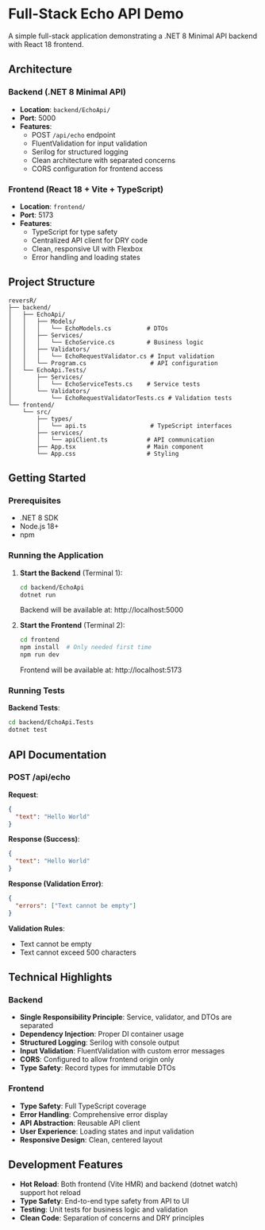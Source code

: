 # Full-Stack Echo API Demo

A simple full-stack application demonstrating a .NET 8 Minimal API backend with React 18 frontend.

## Architecture

### Backend (.NET 8 Minimal API)
- **Location**: `backend/EchoApi/`
- **Port**: 5000
- **Features**:
  - POST `/api/echo` endpoint
  - FluentValidation for input validation
  - Serilog for structured logging
  - Clean architecture with separated concerns
  - CORS configuration for frontend access

### Frontend (React 18 + Vite + TypeScript)
- **Location**: `frontend/`
- **Port**: 5173
- **Features**:
  - TypeScript for type safety
  - Centralized API client for DRY code
  - Clean, responsive UI with Flexbox
  - Error handling and loading states

## Project Structure

```
reversR/
├── backend/
│   ├── EchoApi/
│   │   ├── Models/
│   │   │   └── EchoModels.cs          # DTOs
│   │   ├── Services/
│   │   │   └── EchoService.cs         # Business logic
│   │   ├── Validators/
│   │   │   └── EchoRequestValidator.cs # Input validation
│   │   └── Program.cs                  # API configuration
│   └── EchoApi.Tests/
│       ├── Services/
│       │   └── EchoServiceTests.cs    # Service tests
│       └── Validators/
│           └── EchoRequestValidatorTests.cs # Validation tests
└── frontend/
    └── src/
        ├── types/
        │   └── api.ts                  # TypeScript interfaces
        ├── services/
        │   └── apiClient.ts           # API communication
        ├── App.tsx                    # Main component
        └── App.css                    # Styling
```

## Getting Started

### Prerequisites
- .NET 8 SDK
- Node.js 18+
- npm

### Running the Application

1. **Start the Backend** (Terminal 1):
   ```bash
   cd backend/EchoApi
   dotnet run
   ```
   Backend will be available at: http://localhost:5000

2. **Start the Frontend** (Terminal 2):
   ```bash
   cd frontend
   npm install  # Only needed first time
   npm run dev
   ```
   Frontend will be available at: http://localhost:5173

### Running Tests

**Backend Tests**:
```bash
cd backend/EchoApi.Tests
dotnet test
```

## API Documentation

### POST /api/echo

**Request**:
```json
{
  "text": "Hello World"
}
```

**Response (Success)**:
```json
{
  "text": "Hello World"
}
```

**Response (Validation Error)**:
```json
{
  "errors": ["Text cannot be empty"]
}
```

**Validation Rules**:
- Text cannot be empty
- Text cannot exceed 500 characters

## Technical Highlights

### Backend
- **Single Responsibility Principle**: Service, validator, and DTOs are separated
- **Dependency Injection**: Proper DI container usage
- **Structured Logging**: Serilog with console output
- **Input Validation**: FluentValidation with custom error messages
- **CORS**: Configured to allow frontend origin only
- **Type Safety**: Record types for immutable DTOs

### Frontend
- **Type Safety**: Full TypeScript coverage
- **Error Handling**: Comprehensive error display
- **API Abstraction**: Reusable API client
- **User Experience**: Loading states and input validation
- **Responsive Design**: Clean, centered layout

## Development Features

- **Hot Reload**: Both frontend (Vite HMR) and backend (dotnet watch) support hot reload
- **Type Safety**: End-to-end type safety from API to UI
- **Testing**: Unit tests for business logic and validation
- **Clean Code**: Separation of concerns and DRY principles